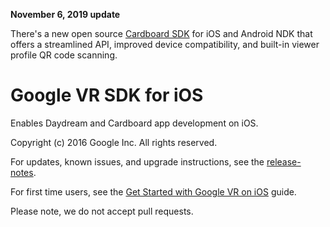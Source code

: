 **November 6, 2019 update**

There's a new open source [Cardboard SDK](//developers.google.com/cardboard) for
iOS and Android NDK that offers a streamlined API, improved device
compatibility, and built-in viewer profile QR code scanning.


# Google VR SDK for iOS

Enables Daydream and Cardboard app development on iOS.

Copyright (c) 2016 Google Inc. All rights reserved.

For updates, known issues, and upgrade instructions, see the
[release-notes](//github.com/googlevr/gvr-ios-sdk/releases).

For first time users, see the
[Get Started with Google VR on iOS](//developers.google.com/vr/ios/get-started)
guide.

Please note, we do not accept pull requests.
